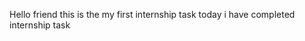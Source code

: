 Hello friend this is the my first internship task
today i have completed internship task 
   
       
 
  
     
   
